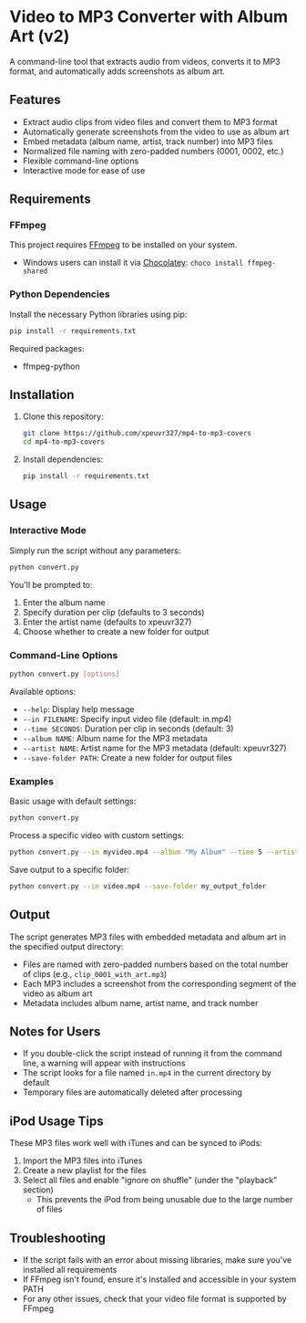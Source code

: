 # Video to MP3 Converter with Album Art (v2)

A command-line tool that extracts audio from videos, converts it to MP3 format, and automatically adds screenshots as album art.

## Features

- Extract audio clips from video files and convert them to MP3 format
- Automatically generate screenshots from the video to use as album art
- Embed metadata (album name, artist, track number) into MP3 files
- Normalized file naming with zero-padded numbers (0001, 0002, etc.)
- Flexible command-line options
- Interactive mode for ease of use

## Requirements

### FFmpeg

This project requires [FFmpeg](https://www.ffmpeg.org/) to be installed on your system.
- Windows users can install it via [Chocolatey](https://community.chocolatey.org/packages/ffmpeg-shared): `choco install ffmpeg-shared`

### Python Dependencies

Install the necessary Python libraries using pip:

```bash
pip install -r requirements.txt
```

Required packages:
- ffmpeg-python

## Installation

1. Clone this repository:
   ```bash
   git clone https://github.com/xpeuvr327/mp4-to-mp3-covers
   cd mp4-to-mp3-covers
   ```

2. Install dependencies:
   ```bash
   pip install -r requirements.txt
   ```

## Usage

### Interactive Mode

Simply run the script without any parameters:

```bash
python convert.py
```

You'll be prompted to:
1. Enter the album name
2. Specify duration per clip (defaults to 3 seconds)
3. Enter the artist name (defaults to xpeuvr327)
4. Choose whether to create a new folder for output

### Command-Line Options

```bash
python convert.py [options]
```

Available options:
- `--help`: Display help message
- `--in FILENAME`: Specify input video file (default: in.mp4)
- `--time SECONDS`: Duration per clip in seconds (default: 3)
- `--album NAME`: Album name for the MP3 metadata
- `--artist NAME`: Artist name for the MP3 metadata (default: xpeuvr327)
- `--save-folder PATH`: Create a new folder for output files

### Examples

Basic usage with default settings:
```bash
python convert.py
```

Process a specific video with custom settings:
```bash
python convert.py --in myvideo.mp4 --album "My Album" --time 5 --artist "Artist Name"
```

Save output to a specific folder:
```bash
python convert.py --in video.mp4 --save-folder my_output_folder
```

## Output

The script generates MP3 files with embedded metadata and album art in the specified output directory:
- Files are named with zero-padded numbers based on the total number of clips (e.g., `clip_0001_with_art.mp3`)
- Each MP3 includes a screenshot from the corresponding segment of the video as album art
- Metadata includes album name, artist name, and track number

## Notes for Users

- If you double-click the script instead of running it from the command line, a warning will appear with instructions
- The script looks for a file named `in.mp4` in the current directory by default
- Temporary files are automatically deleted after processing

## iPod Usage Tips

These MP3 files work well with iTunes and can be synced to iPods:

1. Import the MP3 files into iTunes
2. Create a new playlist for the files
3. Select all files and enable "ignore on shuffle" (under the "playback" section)
   - This prevents the iPod from being unusable due to the large number of files

## Troubleshooting

- If the script fails with an error about missing libraries, make sure you've installed all requirements
- If FFmpeg isn't found, ensure it's installed and accessible in your system PATH
- For any other issues, check that your video file format is supported by FFmpeg
